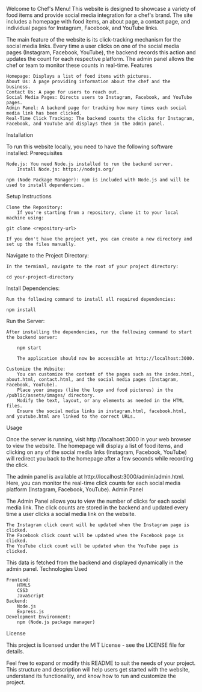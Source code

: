 Welcome to Chef's Menu! This website is designed to showcase a variety of food items and provide social media integration for a chef's brand. The site includes a homepage with food items, an about page, a contact page, and individual pages for Instagram, Facebook, and YouTube links.

The main feature of the website is its click-tracking mechanism for the social media links. Every time a user clicks on one of the social media pages (Instagram, Facebook, YouTube), the backend records this action and updates the count for each respective platform. The admin panel allows the chef or team to monitor these counts in real-time.
Features

    Homepage: Displays a list of food items with pictures.
    About Us: A page providing information about the chef and the business.
    Contact Us: A page for users to reach out.
    Social Media Pages: Directs users to Instagram, Facebook, and YouTube pages.
    Admin Panel: A backend page for tracking how many times each social media link has been clicked.
    Real-Time Click Tracking: The backend counts the clicks for Instagram, Facebook, and YouTube and displays them in the admin panel.

Installation

To run this website locally, you need to have the following software installed:
Prerequisites

    Node.js: You need Node.js installed to run the backend server.
        Install Node.js: https://nodejs.org/

    npm (Node Package Manager): npm is included with Node.js and will be used to install dependencies.

Setup Instructions

    Clone the Repository:
        If you're starting from a repository, clone it to your local machine using:

    git clone <repository-url>

    If you don't have the project yet, you can create a new directory and set up the files manually.

Navigate to the Project Directory:

    In the terminal, navigate to the root of your project directory:

    cd your-project-directory

Install Dependencies:

    Run the following command to install all required dependencies:

    npm install

Run the Server:

    After installing the dependencies, run the following command to start the backend server:

        npm start

        The application should now be accessible at http://localhost:3000.

    Customize the Website:
        You can customize the content of the pages such as the index.html, about.html, contact.html, and the social media pages (Instagram, Facebook, YouTube).
        Place your images (like the logo and food pictures) in the /public/assets/images/ directory.
        Modify the text, layout, or any elements as needed in the HTML files.
        Ensure the social media links in instagram.html, facebook.html, and youtube.html are linked to the correct URLs.

Usage

Once the server is running, visit http://localhost:3000 in your web browser to view the website. The homepage will display a list of food items, and clicking on any of the social media links (Instagram, Facebook, YouTube) will redirect you back to the homepage after a few seconds while recording the click.

The admin panel is available at http://localhost:3000/admin/admin.html. Here, you can monitor the real-time click counts for each social media platform (Instagram, Facebook, YouTube).
Admin Panel

The Admin Panel allows you to view the number of clicks for each social media link. The click counts are stored in the backend and updated every time a user clicks a social media link on the website.

    The Instagram click count will be updated when the Instagram page is clicked.
    The Facebook click count will be updated when the Facebook page is clicked.
    The YouTube click count will be updated when the YouTube page is clicked.

This data is fetched from the backend and displayed dynamically in the admin panel.
Technologies Used

    Frontend:
        HTML5
        CSS3
        JavaScript
    Backend:
        Node.js
        Express.js
    Development Environment:
        npm (Node.js package manager)

License

This project is licensed under the MIT License - see the LICENSE file for details.

Feel free to expand or modify this README to suit the needs of your project. This structure and description will help users get started with the website, understand its functionality, and know how to run and customize the project.
